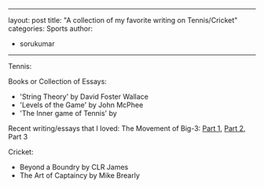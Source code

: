 
---
layout: post
title: "A collection of my favorite writing on Tennis/Cricket"
categories: Sports
author:
- sorukumar
---

Tennis:

Books or Collection of Essays:

 - 'String Theory' by David Foster Wallace 
 - 'Levels of the Game' by John McPhee 
 - 'The Inner game of Tennis' by 

Recent writing/essays that I loved:
 The Movement of Big-3: [Part 1](https://hughclarke.substack.com/p/the-movement-of-the-big-3-part-i), [Part 2](https://hughclarke.substack.com/p/the-movement-of-the-big-3-part-ii), Part 3

Cricket:

 - Beyond a Boundry by CLR James
 - The Art of Captaincy by Mike Brearly

<!--stackedit_data:
eyJoaXN0b3J5IjpbMTcxMDI4NzAyMCwtMTI3ODQzOTg4MSwtMT
gyNDUxMTUsLTk4NzQ1MDkxMiwtMTQzNTQzMzA4MSw3MzA5OTgx
MTZdfQ==
-->